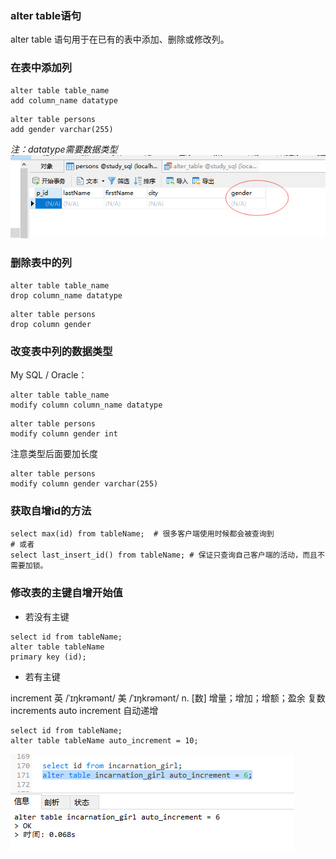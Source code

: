 ### alter table语句

alter table 语句用于在已有的表中添加、删除或修改列。

### 在表中添加列
```MySql
alter table table_name
add column_name datatype
```

```MySql
alter table persons
add gender varchar(255)
```
*注：datatype需要数据类型*
<img src='./img/alter_add.png' />

### 删除表中的列
```MySql
alter table table_name
drop column_name datatype
```

```MySql
alter table persons
drop column gender
```

### 改变表中列的数据类型
My SQL / Oracle：
```MySql
alter table table_name
modify column column_name datatype
```

```MySql
alter table persons
modify column gender int
```
注意类型后面要加长度
```MySql
alter table persons
modify column gender varchar(255)
```

### 获取自增id的方法

```MySql
select max(id) from tableName;  # 很多客户端使用时候都会被查询到
# 或者
select last_insert_id() from tableName; # 保证只查询自己客户端的活动，而且不需要加锁。
```

### 修改表的主键自增开始值

* 若没有主键

```MySql
select id from tableName;
alter table tableName
primary key (id);
```

* 若有主键

increment 英 /ˈɪŋkrəmənt/  美 /ˈɪŋkrəmənt/ n. [数] 增量；增加；增额；盈余 复数 increments
auto increment 自动递增

```MySql
select id from tableName;
alter table tableName auto_increment = 10;
```
<img src='./img/alter_auto_increment.png' />

